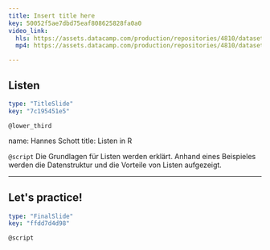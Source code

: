 ```yaml
---
title: Insert title here
key: 50052f5ae7dbd75eaf808625828fa0a0
video_link:
  hls: https://assets.datacamp.com/production/repositories/4810/datasets/bbdf1f1c074a27569610179782eb00baaa66cd34/Listen_in_R_HLS.m3u8
  mp4: https://assets.datacamp.com/production/repositories/4810/datasets/c6b20893377b1f3ce2a8a7a58aaca426be732099/Listen_in_R_Video%20-%20Kopie.mp4

---
```

## Listen

```yaml
type: "TitleSlide"
key: "7c195451e5"
```

`@lower_third`

name: Hannes Schott
title: Listen in R


`@script`
Die Grundlagen für Listen werden erklärt. Anhand eines Beispieles werden die Datenstruktur und die Vorteile von Listen aufgezeigt.


---
## Let's practice!

```yaml
type: "FinalSlide"
key: "ffdd7d4d98"
```

`@script`


